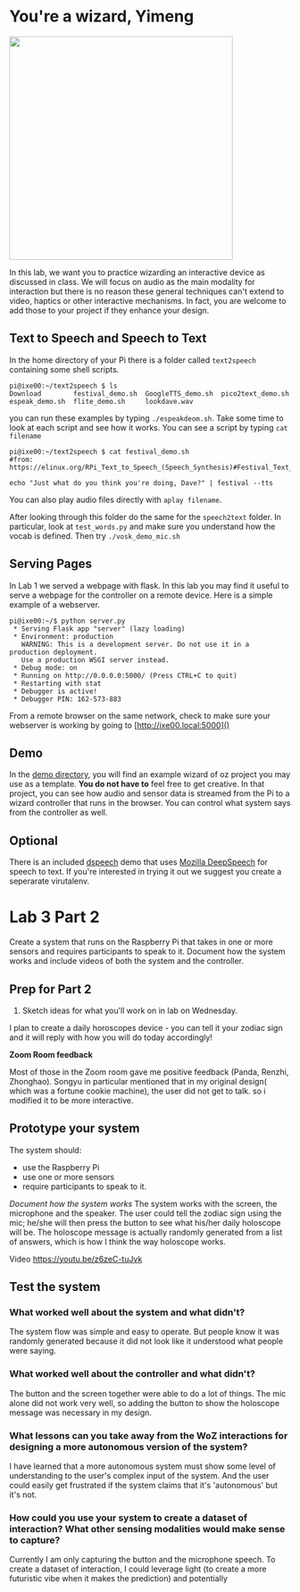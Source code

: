 # You're a wizard, Yimeng

<img src="https://pbs.twimg.com/media/Cen7qkHWIAAdKsB.jpg" height="400">

In this lab, we want you to practice wizarding an interactive device as discussed in class. We will focus on audio as the main modality for interaction but there is no reason these general techniques can't extend to video, haptics or other interactive mechanisms. In fact, you are welcome to add those to your project if they enhance your design.


## Text to Speech and Speech to Text

In the home directory of your Pi there is a folder called `text2speech` containing some shell scripts.

```
pi@ixe00:~/text2speech $ ls
Download        festival_demo.sh  GoogleTTS_demo.sh  pico2text_demo.sh
espeak_demo.sh  flite_demo.sh     lookdave.wav

```

you can run these examples by typing 
`./espeakdeom.sh`. Take some time to look at each script and see how it works. You can see a script by typing `cat filename`

```
pi@ixe00:~/text2speech $ cat festival_demo.sh 
#from: https://elinux.org/RPi_Text_to_Speech_(Speech_Synthesis)#Festival_Text_to_Speech

echo "Just what do you think you're doing, Dave?" | festival --tts

```

You can also play audio files directly with `aplay filename`.

After looking through this folder do the same for the `speech2text` folder. In particular, look at `test_words.py` and make sure you understand how the vocab is defined. Then try `./vosk_demo_mic.sh`

## Serving Pages

In Lab 1 we served a webpage with flask. In this lab you may find it useful to serve a webpage for the controller on a remote device. Here is a simple example of a webserver.

```
pi@ixe00:~/$ python server.py
 * Serving Flask app "server" (lazy loading)
 * Environment: production
   WARNING: This is a development server. Do not use it in a production deployment.
   Use a production WSGI server instead.
 * Debug mode: on
 * Running on http://0.0.0.0:5000/ (Press CTRL+C to quit)
 * Restarting with stat
 * Debugger is active!
 * Debugger PIN: 162-573-883
```
From a remote browser on the same network, check to make sure your webserver is working by going to [http://ixe00.local:5000]()


## Demo

In the [demo directory](./demo), you will find an example wizard of oz project you may use as a template. **You do not have to** feel free to get creative. In that project, you can see how audio and sensor data is streamed from the Pi to a wizard controller that runs in the browser. You can control what system says from the controller as well.

## Optional

There is an included [dspeech](./dspeech) demo that uses [Mozilla DeepSpeech](https://github.com/mozilla/DeepSpeech) for speech to text. If you're interested in trying it out we suggest you create a seperarate virutalenv. 



# Lab 3 Part 2

Create a system that runs on the Raspberry Pi that takes in one or more sensors and requires participants to speak to it. Document how the system works and include videos of both the system and the controller.

## Prep for Part 2

1. Sketch ideas for what you'll work on in lab on Wednesday.

I plan to create a daily horoscopes device - you can tell it your zodiac sign and it will reply with how you will do today accordingly! 

**Zoom Room feedback**

Most of those in the Zoom room gave me positive feedback (Panda, Renzhi, Zhonghao). Songyu in particular mentioned that in my original design( which was a fortune cookie machine), the user did not get to talk. so i modified it to be more interactive. 

## Prototype your system

The system should:
* use the Raspberry Pi 
* use one or more sensors
* require participants to speak to it. 

*Document how the system works*
The system works with the screen, the microphone and the speaker. The user could tell the zodiac sign using the mic; he/she will then press the button to see what his/her daily holoscope will be. 
The holoscope message is actually randomly generated from a list of answers, which is how I think the way holoscope works. 

Video
https://youtu.be/z6zeC-tuJvk

## Test the system

### What worked well about the system and what didn't?
The system flow was simple and easy to operate. But people know it was randomly generated because it did not look like it understood what people were saying. 

### What worked well about the controller and what didn't?
The button and the screen together were able to do a lot of things. The mic alone did not work very well, so adding the button to show the holoscope message was necessary in my design. 


### What lessons can you take away from the WoZ interactions for designing a more autonomous version of the system?
I have learned that a more autonomous system must show some level of understanding to the user's complex input of the system. And the user could easily get frustrated if the system claims that it's 'autonomous' but it's not. 


### How could you use your system to create a dataset of interaction? What other sensing modalities would make sense to capture?

Currently I am only capturing the button and the microphone speech. To create a dataset of interaction, I could leverage light (to create a more futuristic vibe when it makes the prediction) and potentially 

